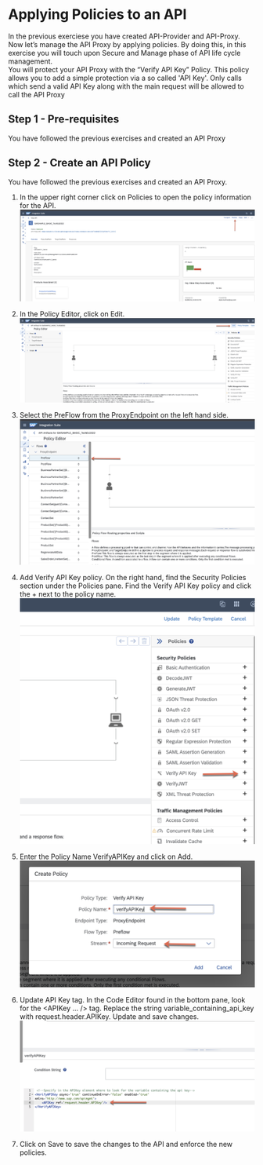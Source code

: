 # Applying Policies to an API


In the previous exerciese you have created API-Provider and API-Proxy. Now let’s manage the API Proxy by applying policies. By doing this, in this exercise you will touch upon Secure and Manage phase of API life cycle management. <br>
You will protect your API Proxy with the “Verify API Key” Policy. This policy allows you to add a simple protection via a so called 'API Key'. Only calls which send a valid API Key along with the main request will be allowed to call the API Proxy

## Step 1 - Pre-requisites

You have followed the previous exercises and created an API Proxy

## Step 2 - Create an API Policy

You have followed the previous exercises and created an API Proxy.

1. In the upper right corner click on Policies to open the policy information for the API. <br>![](/exercises/exercise4/images/Picture2.png)

2. In the Policy Editor, click on Edit. <br>![](/exercises/exercise4/images/Picture3.png)

3. Select the PreFlow from the ProxyEndpoint on the left hand side. <br>![](/exercises/exercise4/images/Picture4.png)

4. Add Verify API Key policy. On the right hand, find the Security Policies section under the Policies pane. Find the Verify API Key policy and click the + next to the policy name. <br>![](/exercises/exercise4/images/Picture5.png)

5. Enter the Policy Name VerifyAPIKey and click on Add. <br>![](/exercises/exercise4/images/Picture6.png)

6. Update API Key tag. In the Code Editor found in the bottom pane, look for the <APIKey ... /> tag. Replace the string variable_containing_api_key with request.header.APIKey. Update and save changes. <br>![](/exercises/exercise4/images/Picture7.png)

7. Click on Save to save the changes to the API and enforce the new policies.
